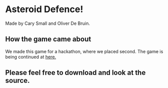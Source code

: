 # Asteroid Defence!
Made by Cary Small and Oliver De Bruin. 
## How the game came about
We  made this game for a hackathon, where we placed second. The game is being continued at [here.](https://github.com/Oliverdeb/oliverdeb.github.io)
## Please feel free to download and look at the source.

